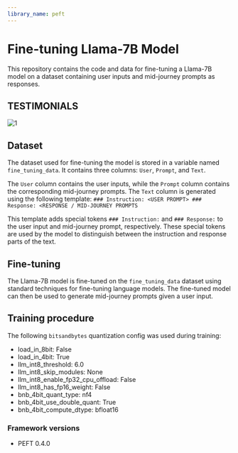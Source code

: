 ```yaml
---
library_name: peft
---
```


# Fine-tuning Llama-7B Model

This repository contains the code and data for fine-tuning a Llama-7B model on a dataset containing user inputs and mid-journey prompts as responses.

## TESTIMONIALS
![1](https://github.com/Naveen-Reddy55/Fine-Tuning-Fine-Tuning-Llama-2-7B-for-creating-midjourney-prompt/assets/71924097/0ac7607f-b097-420e-a3a7-5fbd015bafc6)

## Dataset

The dataset used for fine-tuning the model is stored in a variable named `fine_tuning_data`. It contains three columns: `User`, `Prompt`, and `Text`.

The `User` column contains the user inputs, while the `Prompt` column contains the corresponding mid-journey prompts. The `Text` column is generated using the following template: `### Instruction: <USER PROMPT> ### Response: <RESPONSE / MID-JOURNEY PROMPTS `

This template adds special tokens `### Instruction:` and `### Response:` to the user input and mid-journey prompt, respectively. These special tokens are used by the model to distinguish between the instruction and response parts of the text.

## Fine-tuning

The Llama-7B model is fine-tuned on the `fine_tuning_data` dataset using standard techniques for fine-tuning language models. The fine-tuned model can then be used to generate mid-journey prompts given a user input.
## Training procedure


The following `bitsandbytes` quantization config was used during training:
- load_in_8bit: False
- load_in_4bit: True
- llm_int8_threshold: 6.0
- llm_int8_skip_modules: None
- llm_int8_enable_fp32_cpu_offload: False
- llm_int8_has_fp16_weight: False
- bnb_4bit_quant_type: nf4
- bnb_4bit_use_double_quant: True
- bnb_4bit_compute_dtype: bfloat16
### Framework versions


- PEFT 0.4.0
